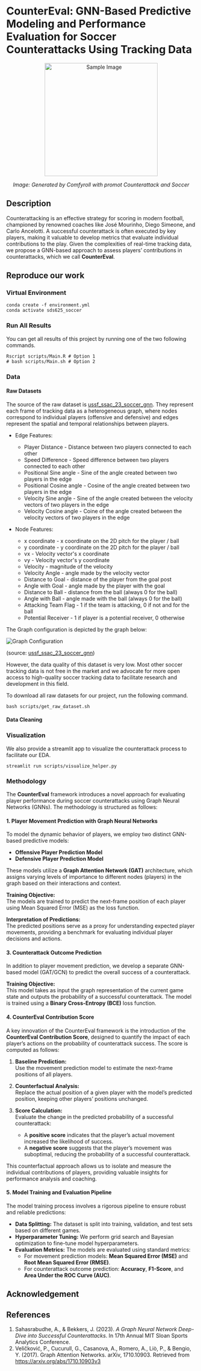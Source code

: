 # CounterEval: GNN-Based Predictive Modeling and Performance Evaluation for Soccer Counterattacks Using Tracking Data

<div style="text-align: center;">
    <img src="openart-image_SK-9OFzh_1731633242916_raw.png" alt="Sample Image" title="Image: Generated by Comfyroll with promot Counterattack and Soccer" width="300">
    <p style="text-align: center;"><em>Image: Generated by Comfyroll with promot Counterattack and Soccer</em></p>
</div>

## Description

Counterattacking is an effective strategy for scoring in modern football, championed by renowned coaches like José Mourinho, Diego Simeone, and Carlo Ancelotti. A successful counterattack is often executed by key players, making it valuable to develop metrics that evaluate individual contributions to the play. Given the complexities of real-time tracking data, we propose a GNN-based approach to assess players’ contributions in counterattacks, which we call **CounterEval**.

## Reproduce our work

### Virtual Environment

```
conda create -f environment.yml
conda activate sds625_soccer
```

### Run All Results

You can get all results of this project by running one of the two following commands.

```
Rscript scripts/Main.R # Option 1
# bash scripts/Main.sh # Option 2
```

### Data

#### Raw Datasets

The source of the raw dataset is [ussf_ssac_23_soccer_gnn](https://github.com/USSoccerFederation/ussf_ssac_23_soccer_gnn). They represent each frame of tracking data as a heterogeneous graph, where nodes correspond to individual players (offensive and defensive) and edges represent the spatial and temporal relationships between players.

* Edge Features:
  * Player Distance - Distance between two players connected to each other
  * Speed Difference - Speed difference between two players connected to each other
  * Positional Sine angle - Sine of the angle created between two players in the edge
  * Positional Cosine angle - Cosine of the angle created between two players in the edge
  * Velocity Sine angle - Sine of the angle created between the velocity vectors of two players in the edge
  * Velocity Cosine angle - Coine of the angle created between the velocity vectors of two players in the edge
  
* Node Features:
  * x coordinate - x coordinate on the 2D pitch for the player / ball
  * y coordinate - y coordinate on the 2D pitch for the player / ball
  * vx - Velocity vector's x coordinate
  * vy - Velocity vector's y coordinate
  * Velocity - magnitude of the velocity
  *  Velocity Angle - angle made by the velocity vector
  * Distance to Goal - distance of the player from the goal post
  * Angle with Goal - angle made by the player with the goal
  * Distance to Ball - distance from the ball (always 0 for the ball)
  * Angle with Ball - angle made with the ball (always 0 for the ball)
  * Attacking Team Flag - 1 if the team is attacking, 0 if not and for the ball
  * Potential Receiver - 1 if player is a potential receiver, 0 otherwise

The Graph configuration is depicted by the graph below:

![Graph Configuration](img/graph.png)

(source: [ussf_ssac_23_soccer_gnn](https://github.com/USSoccerFederation/ussf_ssac_23_soccer_gnn))

However, the data quality of this dataset is very low. Most other soccer tracking data is not free in the market and we advocate for more open access to high-quality soccer tracking data to facilitate research and development in this field.

To download all raw datasets for our project, run the following command.

```
bash scripts/get_raw_dataset.sh
```

#### Data Cleaning

### Visualization

We also provide a streamlit app to visualize the counterattack process to facilitate our EDA. 

```
streamlit run scripts/visualize_helper.py
```
### Methodology

The **CounterEval** framework introduces a novel approach for evaluating player performance during soccer counterattacks using Graph Neural Networks (GNNs). The methodology is structured as follows:

#### 1. Player Movement Prediction with Graph Neural Networks

To model the dynamic behavior of players, we employ two distinct GNN-based predictive models:

- **Offensive Player Prediction Model**
- **Defensive Player Prediction Model**

These models utilize a **Graph Attention Network (GAT)** architecture, which assigns varying levels of importance to different nodes (players) in the graph based on their interactions and context.

**Training Objective:**  
The models are trained to predict the next-frame position of each player using Mean Squared Error (MSE) as the loss function.

**Interpretation of Predictions:**  
The predicted positions serve as a proxy for understanding expected player movements, providing a benchmark for evaluating individual player decisions and actions.

#### 3. Counterattack Outcome Prediction

In addition to player movement prediction, we develop a separate GNN-based model (GAT/GCN) to predict the overall success of a counterattack. 

**Training Objective:**  
This model takes as input the graph representation of the current game state and outputs the probability of a successful counterattack. The model is trained using a **Binary Cross-Entropy (BCE)** loss function.


#### 4. CounterEval Contribution Score

A key innovation of the CounterEval framework is the introduction of the **CounterEval Contribution Score**, designed to quantify the impact of each player’s actions on the probability of counterattack success. The score is computed as follows:

1. **Baseline Prediction:**  
   Use the movement prediction model to estimate the next-frame positions of all players.

2. **Counterfactual Analysis:**  
   Replace the actual position of a given player with the model’s predicted position, keeping other players’ positions unchanged.

3. **Score Calculation:**  
   Evaluate the change in the predicted probability of a successful counterattack:
   - A **positive score** indicates that the player’s actual movement increased the likelihood of success.
   - A **negative score** suggests that the player’s movement was suboptimal, reducing the probability of a successful counterattack.

This counterfactual approach allows us to isolate and measure the individual contributions of players, providing valuable insights for performance analysis and coaching.

#### 5. Model Training and Evaluation Pipeline

The model training process involves a rigorous pipeline to ensure robust and reliable predictions:

- **Data Splitting:** The dataset is split into training, validation, and test sets based on different games. 
- **Hyperparameter Tuning:** We perform grid search and Bayesian optimization to fine-tune model hyperparameters.
- **Evaluation Metrics:** The models are evaluated using standard metrics:
  - For movement prediction models: **Mean Squared Error (MSE)** and **Root Mean Squared Error (RMSE)**.
  - For counterattack outcome prediction: **Accuracy**, **F1-Score**, and **Area Under the ROC Curve (AUC)**.

## Acknowledgement 

## References
1. Sahasrabudhe, A., & Bekkers, J. (2023). _A Graph Neural Network Deep-Dive into Successful Counterattacks_. In 17th Annual MIT Sloan Sports Analytics Conference.
2. Veličković, P., Cucurull, G., Casanova, A., Romero, A., Liò, P., & Bengio, Y. (2017). Graph Attention Networks. arXiv, 1710.10903. Retrieved from https://arxiv.org/abs/1710.10903v3


